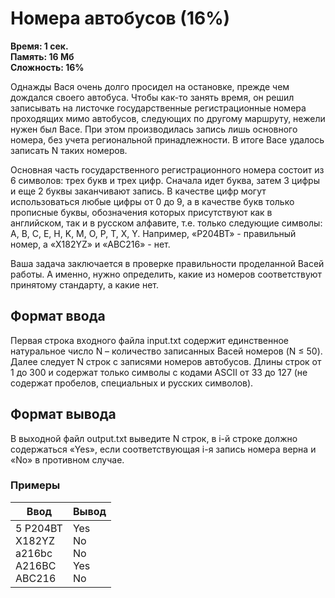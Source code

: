 <h1 class="title">Номера автобусов (16%)</h1>
<p><b>Время: 1 сек.<br>Память: 16 Мб<br>Сложность: 16%</b></p>
<p>Однажды Вася очень долго просидел на остановке, прежде чем дождался своего автобуса. Чтобы как-то занять время, он решил записывать на листочке государственные регистрационные номера проходящих мимо автобусов, следующих по другому маршруту, нежели нужен был Васе. При этом производилась запись лишь основного номера, без учета региональной принадлежности. В итоге Васе удалось записать N таких номеров.</p>
<p>Основная часть государственного регистрационного номера состоит из 6 символов: трех букв и трех цифр. Сначала идет буква, затем 3 цифры и еще 2 буквы заканчивают запись. В качестве цифр могут использоваться любые цифры от 0 до 9, а в качестве букв только прописные буквы, обозначения которых присутствуют как в английском, так и в русском алфавите, т.е. только следующие символы: A, B, C, E, H, K, M, O, P, T, X, Y. Например, «P204BT» - правильный номер, а «X182YZ» и «ABC216» - нет.</p>
<p>Ваша задача заключается в проверке правильности проделанной Васей работы. А именно, нужно определить, какие из номеров соответствуют принятому стандарту, а какие нет.</p>
<h2>Формат ввода</h2>
<p>Первая строка входного файла input.txt содержит единственное натуральное число N – количество записанных Васей номеров (N ≤ 50). Далее следует N строк с записями номеров автобусов. Длины строк от 1 до 300 и содержат только символы с кодами ASCII от 33 до 127 (не содержат пробелов, специальных и русских символов).</p>
<h2>Формат вывода</h2>
<p>В выходной файл output.txt выведите N строк, в i-й строке должно содержаться «Yes», если соответствующая i-я запись номера верна и «No» в противном случае.</p>
<h3>Примеры</h3>
<table class="sample-tests">
  <thead>
     <tr>
        <th>Ввод</th>
        <th>Вывод</th>
     </tr>
  </thead>
  <tbody>
     <tr>
        <td>5
            P204BT<br>
            X182YZ<br>
            a216bc<br>
            A216BC<br>
            ABC216</td>
        <td>Yes<br>
            No<br>
            No<br>
            Yes<br>
            No</td>
     </tr>
  </tbody>
</table>
